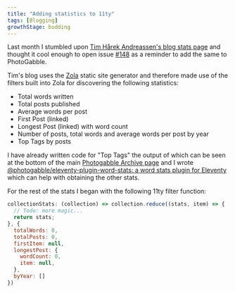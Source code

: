 ```yaml
---
title: "Adding statistics to 11ty"
tags: [Blogging]
growthStage: budding
---
```


Last month I stumbled upon [Tim Hårek Andreassen's blog stats page](https://timharek.no/stats/) and thought it cool enough to open issue [#148](https://github.com/photogabble/website/issues/148) as a reminder to add the same to PhotoGabble.

Tim's blog uses the [Zola](https://www.getzola.org/) static site generator and therefore made use of the filters built into Zola for discovering the following statistics:

- Total words written
- Total posts published
- Average words per post
- First Post (linked)
- Longest Post (linked) with word count
- Number of posts, total words and average words per post by year
- Top Tags by posts

I have already written code for "Top Tags" the output of which can be seen at the bottom of the main [Photogabble Archive page](/blog/) and I wrote [@photogabble/eleventy-plugin-word-stats: a word stats plugin for Eleventy](https://github.com/photogabble/eleventy-plugin-word-stats) which can help with obtaining the other stats.

For the rest of the stats I began with the following 11ty filter function:

```js
collectionStats: (collection) => collection.reduce((stats, item) => {
  // Todo: more magic...
  return stats;
}, {
  totalWords: 0,
  totalPosts: 0,
  firstItem: null,
  longestPost: {
    wordCount: 0,
    item: null,
  },
  byYear: []
})
```

